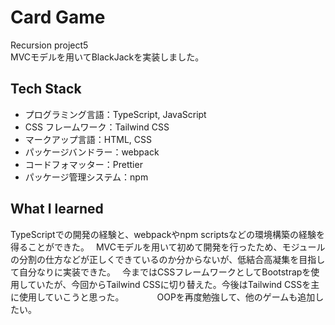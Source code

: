 # Card Game
Recursion project5  
MVCモデルを用いてBlackJackを実装しました。

## Tech Stack
- プログラミング言語：TypeScript, JavaScript
- CSS フレームワーク：Tailwind CSS
- マークアップ言語：HTML, CSS
- パッケージバンドラー：webpack
- コードフォマッター：Prettier
- パッケージ管理システム：npm

## What I learned
TypeScriptでの開発の経験と、webpackやnpm scriptsなどの環境構築の経験を得ることができた。　
MVCモデルを用いて初めて開発を行ったため、モジュールの分割の仕方などが正しくできているのか分からないが、低結合高凝集を目指して自分なりに実装できた。　
今まではCSSフレームワークとしてBootstrapを使用していたが、今回からTailwind CSSに切り替えた。今後はTailwind CSSを主に使用していこうと思った。　　　　
OOPを再度勉強して、他のゲームも追加したい。